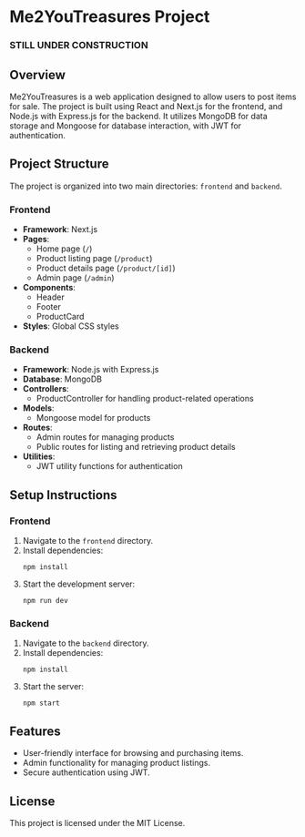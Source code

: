 # Me2YouTreasures Project

### **STILL UNDER CONSTRUCTION**

## Overview
Me2YouTreasures is a web application designed to allow users to post items for sale. The project is built using React and Next.js for the frontend, and Node.js with Express.js for the backend. It utilizes MongoDB for data storage and Mongoose for database interaction, with JWT for authentication.

## Project Structure
The project is organized into two main directories: `frontend` and `backend`.

### Frontend
- **Framework**: Next.js
- **Pages**:
  - Home page (`/`)
  - Product listing page (`/product`)
  - Product details page (`/product/[id]`)
  - Admin page (`/admin`)
- **Components**:
  - Header
  - Footer
  - ProductCard
- **Styles**: Global CSS styles

### Backend
- **Framework**: Node.js with Express.js
- **Database**: MongoDB
- **Controllers**:
  - ProductController for handling product-related operations
- **Models**:
  - Mongoose model for products
- **Routes**:
  - Admin routes for managing products
  - Public routes for listing and retrieving product details
- **Utilities**:
  - JWT utility functions for authentication

## Setup Instructions

### Frontend
1. Navigate to the `frontend` directory.
2. Install dependencies:
   ```
   npm install
   ```
3. Start the development server:
   ```
   npm run dev
   ```

### Backend
1. Navigate to the `backend` directory.
2. Install dependencies:
   ```
   npm install
   ```
3. Start the server:
   ```
   npm start
   ```

## Features
- User-friendly interface for browsing and purchasing items.
- Admin functionality for managing product listings.
- Secure authentication using JWT.

## License
This project is licensed under the MIT License.
